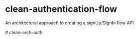# clean-authentication-flow
An architectural approach to creating a signUp/SignIn flow API

#   c l e a n - a r c h - a u t h  
 